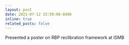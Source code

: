 ```yaml
---
layout: post
date: 2021-07-12 15:59:00-0400
inline: true
related_posts: false
---
```


Presented a poster on RBP reclibration framework at ISMB

